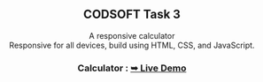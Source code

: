 <div align="center">
  <h2 align="center">CODSOFT Task 3</h2>
  A responsive calculator
  <br />Responsive for all devices, build using HTML, CSS, and JavaScript.
  <h3>Calculator : <a href="https://responsivecalculator-in-js.netlify.app/"><strong>➥ Live Demo</strong></a></h3>
  

</div>
